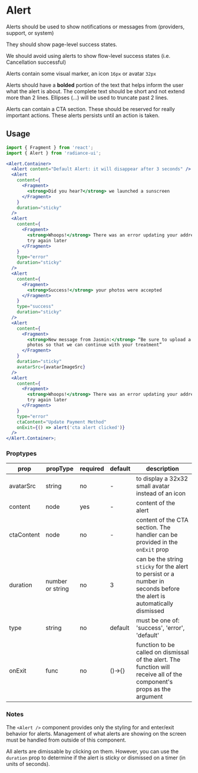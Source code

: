 # Alert

Alerts should be used to show notifications or messages from (providers, support, or system)

They should show page-level success states.

We should avoid using alerts to show flow-level success states (i.e. Cancellation successful)

Alerts contain some visual marker, an icon `16px` or avatar `32px`

Alerts should have a **bolded** portion of the text that helps inform the user what the alert is about. The complete text should be short and not extend more than 2 lines. Ellipses (...) will be used to truncate past 2 lines.

Alerts can contain a CTA section. These should be reserved for really important actions. These alerts persists until an action is taken.

## Usage

```jsx
import { Fragment } from 'react';
import { Alert } from 'radiance-ui';

<Alert.Container>
  <Alert content="Default Alert: it will disappear after 3 seconds" />
  <Alert
    content={
      <Fragment>
        <strong>Did you hear?</strong> we launched a sunscreen
      </Fragment>
    }
    duration="sticky"
  />
  <Alert
    content={
      <Fragment>
        <strong>Whoops!</strong> There was an error updating your address, pleas
        try again later
      </Fragment>
    }
    type="error"
    duration="sticky"
  />
  <Alert
    content={
      <Fragment>
        <strong>Success!</strong> your photos were accepted
      </Fragment>
    }
    type="success"
    duration="sticky"
  />
  <Alert
    content={
      <Fragment>
        <strong>New message from Jasmin:</strong> “Be sure to upload a few more
        photos so that we can continue with your treatment”
      </Fragment>
    }
    duration="sticky"
    avatarSrc={avatarImageSrc}
  />
  <Alert
    content={
      <Fragment>
        <strong>Whoops!</strong> There was an error updating your address, pleas
        try again later
      </Fragment>
    }
    type="error"
    ctaContent="Update Payment Method"
    onExit={() => alert('cta alert clicked')}
  />
</Alert.Container>;
```

<!-- STORY -->

### Proptypes

| prop       | propType         | required | default | description                                                                                                             |
| ---------- | ---------------- | -------- | ------- | ----------------------------------------------------------------------------------------------------------------------- |
| avatarSrc  | string           | no       | -       | to display a 32x32 small avatar instead of an icon                                                                      |
| content    | node             | yes      | -       | content of the alert                                                                                                    |
| ctaContent | node             | no       | -       | content of the CTA section. The handler can be provided in the `onExit` prop                                            |
| duration   | number or string | no       | 3       | can be the string `sticky` for the alert to persist or a number in seconds before the alert is automatically dismissed  |
| type       | string           | no       | default | must be one of: 'success', 'error', 'default'                                                                           |
| onExit     | func             | no       | ()->{}  | function to be called on dismissal of the alert. The function will receive all of the component's props as the argument |

### Notes

The `<Alert />` component provides only the styling for and enter/exit
behavior for alerts. Management of what alerts are showing on the screen
must be handled from outside of this component.

All alerts are dimissable by clicking on them. However, you can use the
`duration` prop to determine if the alert is sticky or dismissed on a
timer (in units of seconds).
